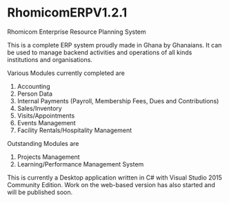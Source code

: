 # RhomicomERPV1.2.1
Rhomicom Enterprise Resource Planning System

This is a complete ERP system proudly made in Ghana by Ghanaians.
It can be used to manage backend activities and operations of all kinds institutions and organisations.

Various Modules currently completed are
1. Accounting
2. Person Data
3. Internal Payments (Payroll, Membership Fees, Dues and Contributions)
4. Sales/Inventory
5. Visits/Appointments
6. Events Management
7. Facility Rentals/Hospitality Management

Outstanding Modules are
1. Projects Management
2. Learning/Performance Management System

This is currently a Desktop application written in C# with Visual Studio 2015 Community Edition.
Work on the web-based version has also started and will be published soon.

